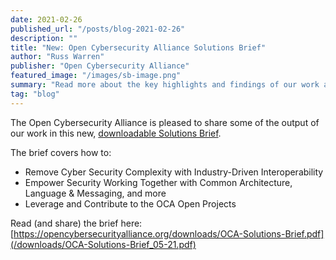 ```yaml
---
date: 2021-02-26
published_url: "/posts/blog-2021-02-26"
description: ""
title: "New: Open Cybersecurity Alliance Solutions Brief"
author: "Russ Warren"
publisher: "Open Cybersecurity Alliance"
featured_image: "/images/sb-image.png"
summary: "Read more about the key highlights and findings of our work at OCA."
tag: "blog"
---
```


The Open Cybersecurity Alliance is pleased to share some of the output of our work in this new, [downloadable Solutions Brief](/downloads/OCA-Solutions-Brief_05-21.pdf).

The brief covers how to:

* Remove Cyber Security Complexity with Industry-Driven Interoperability
* Empower Security Working Together with Common Architecture, Language & Messaging, and more
* Leverage and Contribute to the OCA Open Projects

Read (and share) the brief here: [https://opencybersecurityalliance.org/downloads/OCA-Solutions-Brief.pdf](/downloads/OCA-Solutions-Brief_05-21.pdf)
